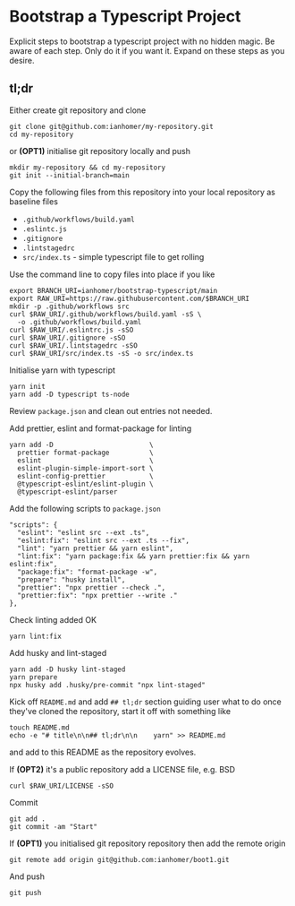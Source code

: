 # Bootstrap a Typescript Project

Explicit steps to bootstrap a typescript project with no hidden magic. Be aware
of each step. Only do it if you want it. Expand on these steps as you desire.

## tl;dr

Either create git repository and clone

    git clone git@github.com:ianhomer/my-repository.git
    cd my-repository

or **(OPT1)** initialise git repository locally and push

    mkdir my-repository && cd my-repository
    git init --initial-branch=main

Copy the following files from this repository into your local repository as
baseline files

- `.github/workflows/build.yaml`
- `.eslintc.js`
- `.gitignore`
- `.lintstagedrc`
- `src/index.ts` - simple typescript file to get rolling

Use the command line to copy files into place if you like

    export BRANCH_URI=ianhomer/bootstrap-typescript/main
    export RAW_URI=https://raw.githubusercontent.com/$BRANCH_URI
    mkdir -p .github/workflows src
    curl $RAW_URI/.github/workflows/build.yaml -sS \
      -o .github/workflows/build.yaml
    curl $RAW_URI/.eslintrc.js -sSO
    curl $RAW_URI/.gitignore -sSO
    curl $RAW_URI/.lintstagedrc -sSO
    curl $RAW_URI/src/index.ts -sS -o src/index.ts

Initialise yarn with typescript

    yarn init
    yarn add -D typescript ts-node

Review `package.json` and clean out entries not needed.

Add prettier, eslint and format-package for linting

    yarn add -D                        \
      prettier format-package          \
      eslint                           \
      eslint-plugin-simple-import-sort \
      eslint-config-prettier           \
      @typescript-eslint/eslint-plugin \
      @typescript-eslint/parser

Add the following scripts to `package.json`

    "scripts": {
      "eslint": "eslint src --ext .ts",
      "eslint:fix": "eslint src --ext .ts --fix",
      "lint": "yarn prettier && yarn eslint",
      "lint:fix": "yarn package:fix && yarn prettier:fix && yarn eslint:fix",
      "package:fix": "format-package -w",
      "prepare": "husky install",
      "prettier": "npx prettier --check .",
      "prettier:fix": "npx prettier --write ."
    },

Check linting added OK

    yarn lint:fix

Add husky and lint-staged

    yarn add -D husky lint-staged
    yarn prepare
    npx husky add .husky/pre-commit "npx lint-staged"

Kick off `README.md` and add `## tl;dr` section guiding user what to do once
they've cloned the repository, start it off with something like

    touch README.md
    echo -e "# title\n\n## tl;dr\n\n    yarn" >> README.md

and add to this README as the repository evolves.

If **(OPT2)** it's a public repository add a LICENSE file, e.g. BSD

    curl $RAW_URI/LICENSE -sSO

Commit

    git add .
    git commit -am "Start"

If **(OPT1)** you initialised git repository repository then add the remote
origin

    git remote add origin git@github.com:ianhomer/boot1.git

And push

    git push
